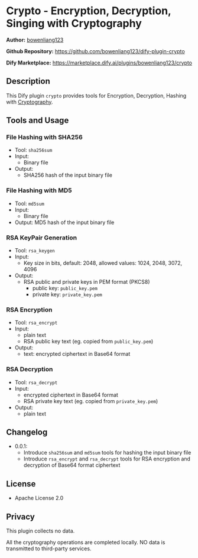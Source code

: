 # Crypto - Encryption, Decryption, Singing with Cryptography

**Author:** [bowenliang123](https://github.com/bowenliang123)

**Github Repository:** https://github.com/bowenliang123/dify-plugin-crypto

**Dify Marketplace:** https://marketplace.dify.ai/plugins/bowenliang123/crypto

## Description

This Dify plugin `crypto` provides tools for Encryption, Decryption, Hashing with [Cryptography](https://cryptography.io/).

## Tools and Usage

### File Hashing with SHA256
  - Tool: `sha256sum`
  - Input: 
    - Binary file
  - Output: 
    - SHA256 hash of the input binary file

### File Hashing with MD5
  - Tool: `md5sum`
  - Input: 
    - Binary file
  - Output: MD5 hash of the input binary file

### RSA KeyPair Generation
  - Tool: `rsa_keygen` 
  - Input: 
    - Key size in bits, default: 2048, allowed values: 1024, 2048, 3072, 4096
  - Output: 
    - RSA public and private keys in PEM format (PKCS8)
      - public key: `public_key.pem`
      - private key: `private_key.pem`

### RSA Encryption
- Tool: `rsa_encrypt`
- Input:
    - plain text
    - RSA public key text (eg. copied from `public_key.pem`)
- Output:
  - text: encrypted ciphertext in Base64 format

### RSA Decryption
- Tool: `rsa_decrypt`
- Input:
    - encrypted ciphertext in Base64 format
    - RSA private key text (eg. copied from `private_key.pem`)
- Output:
    - plain text

## Changelog

- 0.0.1:
  - Introduce `sha256sum` and `md5sum` tools for hashing the input binary file
  - Introduce `rsa_encrypt` and `rsa_decrypt` tools for RSA encryption and decryption of Base64 format ciphertext

## License

- Apache License 2.0

## Privacy

This plugin collects no data.

All the cryptography operations are completed locally. NO data is transmitted to third-party services.
